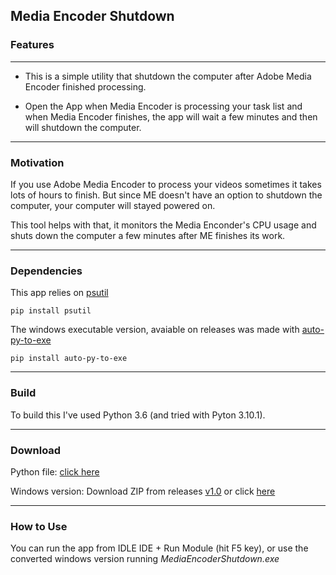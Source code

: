## **Media Encoder Shutdown** ##


### Features
---

 - This is a simple utility that shutdown the computer after Adobe Media Encoder finished processing.

 - Open the App when Media Encoder is processing your task list and when Media Encoder finishes, the app will wait a few minutes and then will shutdown the computer.

---

### Motivation

If you use Adobe Media Encoder to process your videos sometimes it takes lots of hours to finish. But since ME doesn't have an option to shutdown the computer, your computer will stayed powered on.

This tool helps with that, it monitors the Media Enconder's CPU usage and shuts down the computer a few minutes after ME finishes its work.

---
### Dependencies

This app relies on [psutil](https://pypi.org/project/psutil/) 

`
pip install psutil
`

The windows executable version, avaiable on releases was made with [auto-py-to-exe](https://pypi.org/project/auto-py-to-exe/)

`
pip install auto-py-to-exe
`


---
### Build
To build this I've used Python 3.6 (and tried with Pyton 3.10.1).  

---
### Download
Python file: [click here](https://github.com/DiegoDN/MediaEncoderShutdown/blob/master/src/MediaEncoderShutdown.py) 

Windows version: Download ZIP from releases [v1.0](https://github.com/DiegoDN/MediaEncoderShutdown/releases/download/1.0/Media.Encoder.Shutdown.zip)  or click [here](https://github.com/DiegoDN/MediaEncoderShutdown/releases/tag/1.0)

---
### How to Use
You can run the app from IDLE IDE + Run Module (hit F5 key), or use the converted windows version running *MediaEncoderShutdown.exe*


